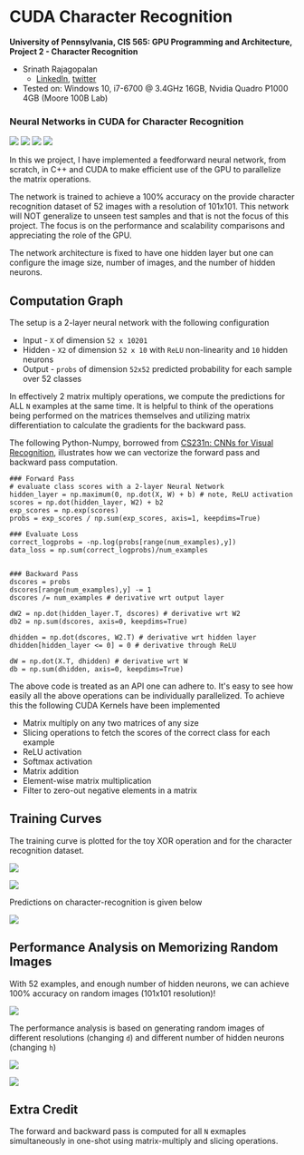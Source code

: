 CUDA Character Recognition
======================

**University of Pennsylvania, CIS 565: GPU Programming and Architecture,
Project 2 - Character Recognition**

* Srinath Rajagopalan
  * [LinkedIn](https://www.linkedin.com/in/srinath-rajagopalan-07a43155), [twitter](https://twitter.com/srinath132)
* Tested on: Windows 10, i7-6700 @ 3.4GHz 16GB, Nvidia Quadro P1000 4GB (Moore 100B Lab)

### Neural Networks in CUDA for Character Recognition


![](data-set/01out.bmp) ![](data-set/07out.bmp) ![](data-set/37out.bmp) ![](data-set/52out.bmp)

In this we project, I have implemented a feedforward neural network, from scratch, in C++ and CUDA to make efficient use of the GPU to parallelize the matrix operations.

The network is trained to achieve a 100% accuracy on the provide character recognition dataset of 52 images with a resolution of 101x101. This network will NOT generalize to unseen test samples and that is not the focus of this project. The focus is on the performance and scalability comparisons and appreciating the role of the GPU.

The network architecture is fixed to have one hidden layer but one can configure the image size, number of images, and the number of hidden neurons. 

## Computation Graph

The setup is a 2-layer neural network with the following configuration
* Input - `X` of dimension `52 x 10201`
* Hidden - `X2` of dimension `52 x 10` with `ReLU` non-linearity and `10` hidden neurons
* Output - `probs` of dimension `52x52` predicted probability for each sample over 52 classes

In effectively 2 matrix multiply operations, we compute the predictions for ALL `N` examples at the same time. It is helpful to think of the operations being performed on the matrices themselves and utilizing matrix differentiation to calculate the gradients for the backward pass. 

The following Python-Numpy, borrowed from [CS231n: CNNs for Visual Recognition](https://cs231n.github.io/neural-networks-case-study/), illustrates how we can vectorize the forward pass and backward pass computation.

```
### Forward Pass
# evaluate class scores with a 2-layer Neural Network
hidden_layer = np.maximum(0, np.dot(X, W) + b) # note, ReLU activation
scores = np.dot(hidden_layer, W2) + b2
exp_scores = np.exp(scores)
probs = exp_scores / np.sum(exp_scores, axis=1, keepdims=True)

### Evaluate Loss
correct_logprobs = -np.log(probs[range(num_examples),y])
data_loss = np.sum(correct_logprobs)/num_examples


### Backward Pass
dscores = probs
dscores[range(num_examples),y] -= 1
dscores /= num_examples # derivative wrt output layer

dW2 = np.dot(hidden_layer.T, dscores) # derivative wrt W2
db2 = np.sum(dscores, axis=0, keepdims=True) 

dhidden = np.dot(dscores, W2.T) # derivative wrt hidden layer
dhidden[hidden_layer <= 0] = 0 # derivative through ReLU 

dW = np.dot(X.T, dhidden) # derivative wrt W
db = np.sum(dhidden, axis=0, keepdims=True)
```

The above code is treated as an API one can adhere to. It's easy to see how easily all the above operations can be individually parallelized. To achieve this the following CUDA Kernels have been implemented

* Matrix multiply on any two matrices of any size
* Slicing operations to fetch the scores of the correct class for each example
* ReLU activation 
* Softmax activation
* Matrix addition
* Element-wise matrix multiplication
* Filter to zero-out negative elements in a matrix

## Training Curves

The training curve is plotted for the toy XOR operation and for the character recognition dataset.

![](data/training_curve_xor.png)

![](data/training_curve.png)


Predictions on character-recognition is given below

![](data/final_predictions.png)

## Performance Analysis on Memorizing Random Images

With 52 examples, and enough number of hidden neurons, we can achieve 100% accuracy on random images (101x101 resolution)! 

![](data/white_noise.png)

The performance analysis is based on generating random images of different resolutions (changing `d`) and different number of hidden neurons (changing `h`)

![](data/perf_image.png)

![](data/perf_neurons.png)


## Extra Credit
The forward and backward pass is computed for all `N` exmaples simultaneously in one-shot using matrix-multiply and slicing operations.


